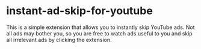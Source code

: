 # instant-ad-skip-for-youtube
This is a simple extension that allows you to instantly skip YouTube ads. Not all ads may bother you, so you are free to watch ads useful to you and skip all irrelevant ads by clicking the extension.
